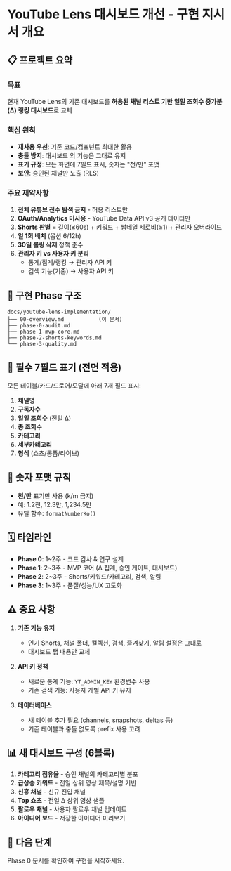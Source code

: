 # YouTube Lens 대시보드 개선 - 구현 지시서 개요

## 📋 프로젝트 요약

### 목표
현재 YouTube Lens의 기존 대시보드를 **허용된 채널 리스트 기반 일일 조회수 증가분(Δ) 랭킹 대시보드**로 교체

### 핵심 원칙
- **재사용 우선**: 기존 코드/컴포넌트 최대한 활용
- **충돌 방지**: 대시보드 외 기능은 그대로 유지
- **표기 규정**: 모든 화면에 7필드 표시, 숫자는 "천/만" 포맷
- **보안**: 승인된 채널만 노출 (RLS)

### 주요 제약사항
1. **전체 유튜브 전수 탐색 금지** - 허용 리스트만
2. **OAuth/Analytics 미사용** - YouTube Data API v3 공개 데이터만
3. **Shorts 판별** = 길이(≤60s) + 키워드 + 썸네일 세로비(≥1) + 관리자 오버라이드
4. **일 1회 배치** (옵션 6/12h)
5. **30일 롤링 삭제** 정책 준수
6. **관리자 키 vs 사용자 키 분리**
   - 통계/집계/랭킹 → 관리자 API 키
   - 검색 기능(기존) → 사용자 API 키

## 📂 구현 Phase 구조

```
docs/youtube-lens-implementation/
├── 00-overview.md           (이 문서)
├── phase-0-audit.md         
├── phase-1-mvp-core.md      
├── phase-2-shorts-keywords.md
└── phase-3-quality.md       
```

## 🎯 필수 7필드 표기 (전면 적용)

모든 테이블/카드/드로어/모달에 아래 7개 필드 표시:
1. **채널명**
2. **구독자수** 
3. **일일 조회수** (전일 Δ)
4. **총 조회수**
5. **카테고리**
6. **세부카테고리**
7. **형식** (쇼츠/롱폼/라이브)

## 🔢 숫자 포맷 규칙

- **천/만** 표기만 사용 (k/m 금지)
- 예: 1.2천, 12.3만, 1,234.5만
- 유틸 함수: `formatNumberKo()`

## 🗓️ 타임라인

- **Phase 0**: 1~2주 - 코드 감사 & 연구 설계
- **Phase 1**: 2~3주 - MVP 코어 (Δ 집계, 승인 게이트, 대시보드)
- **Phase 2**: 2~3주 - Shorts/키워드/카테고리, 검색, 알림
- **Phase 3**: 1~3주 - 품질/성능/UX 고도화

## ⚠️ 중요 사항

1. **기존 기능 유지**
   - 인기 Shorts, 채널 폴더, 컬렉션, 검색, 즐겨찾기, 알림 설정은 그대로
   - 대시보드 탭 내용만 교체

2. **API 키 정책**
   - 새로운 통계 기능: `YT_ADMIN_KEY` 환경변수 사용
   - 기존 검색 기능: 사용자 개별 API 키 유지

3. **데이터베이스**
   - 새 테이블 추가 필요 (channels, snapshots, deltas 등)
   - 기존 테이블과 충돌 없도록 prefix 사용 고려

## 📊 새 대시보드 구성 (6블록)

1. **카테고리 점유율** - 승인 채널의 카테고리별 분포
2. **급상승 키워드** - 전일 상위 영상 제목/설명 기반
3. **신흥 채널** - 신규 진입 채널
4. **Top 쇼츠** - 전일 Δ 상위 영상 샘플
5. **팔로우 채널** - 사용자 팔로우 채널 업데이트
6. **아이디어 보드** - 저장한 아이디어 미리보기

## 🚀 다음 단계

Phase 0 문서를 확인하여 구현을 시작하세요.